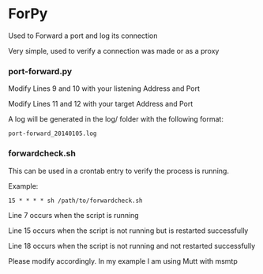 ForPy
===============

Used to Forward a port and log its connection

Very simple, used to verify a connection was made or as a proxy

### port-forward.py

Modify Lines 9 and 10 with your listening Address and Port

Modify Lines 11 and 12 with your target Address and Port


A log will be generated in the log/ folder with the following format:
```
port-forward_20140105.log
```

### forwardcheck.sh

This can be used in a crontab entry to verify the process is running.

Example:

```
15 * * * * sh /path/to/forwardcheck.sh
```

Line 7 occurs when the script is running

Line 15 occurs when the script is not running but is restarted successfully

Line 18 occurs when the script is not running and not restarted successfully

Please modify accordingly. In my example I am using Mutt with msmtp
